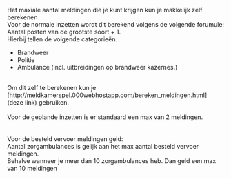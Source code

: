 Het maxiale aantal meldingen die je kunt krijgen kun je makkelijk zelf berekenen <br/>
Voor de normale inzetten wordt dit berekend volgens de volgende forumule:<br/>
Aantal posten van de grootste soort + 1.<br/>
Hierbij tellen de volgende categorieën.<br/>
- Brandweer<br/>
- Politie<br/>
- Ambulance (incl. uitbreidingen op brandweer kazernes.)<br/>
<br/>
Om dit zelf te berekenen kun je [http://meldkamerspel.000webhostapp.com/bereken_meldingen.html] (deze link) gebruiken.
<br/>
<br/>
Voor de geplande inzetten is er standaard een max van 2 meldingen.<br/>
<br/>
<br/>
Voor de besteld vervoer meldingen geld:<br/>
Aantal zorgambulances is gelijk aan het max aantal besteld vervoer meldingen.<br/>
Behalve wanneer je meer dan 10 zorgambulances heb. Dan geld een max van 10 meldingen<br/>
